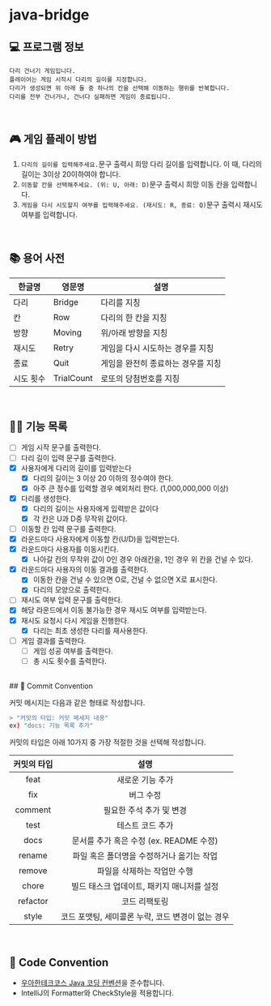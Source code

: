 # java-bridge

## 💻 프로그램 정보

```
다리 건너기 게임입니다.
플레이어는 게임 시작시 다리의 길이를 지정합니다.
다리가 생성되면 위 아래 둘 중 하나의 칸을 선택해 이동하는 행위를 반복합니다.
다리를 전부 건너거나, 건너다 실패하면 게임이 종료됩니다.
```

<br>

## 🎮 게임 플레이 방법

1. `다리의 길이를 입력해주세요.`문구 출력시 희망 다리 길이를 입력합니다. 이 때, 다리의 길이는 3이상 20이하여야 합니다.
2. `이동할 칸을 선택해주세요. (위: U, 아래: D)`문구 출력시 희망 이동 칸을 입력합니다.
3. `게임을 다시 시도할지 여부를 입력해주세요. (재시도: R, 종료: Q)`문구 출력시 재시도 여부를 입력합니다.

<br>

## 📚 용어 사전

| 한글명    | 영문명     | 설명                               |
| --------- | ---------- | ---------------------------------- |
| 다리      | Bridge     | 다리를 지칭                        |
| 칸        | Row        | 다리의 한 칸을 지칭                |
| 방향      | Moving     | 위/아래 방향을 지칭                |
| 재시도    | Retry      | 게임을 다시 시도하는 경우를 지칭   |
| 종료      | Quit       | 게임을 완전히 종료하는 경우를 지칭 |
| 시도 횟수 | TrialCount | 로또의 당첨번호를 지칭             |

<br>

## 👨‍🍳 기능 목록

- [ ] 게임 시작 문구를 출력한다.
- [ ] 다리 길이 입력 문구를 출력한다.
- [x] 사용자에게 다리의 길이를 입력받는다
  - [x] 다리의 길이는 3 이상 20 이하의 정수여야 한다.
  - [x] 아주 큰 정수를 입력할 경우 예외처리 한다. (1,000,000,000 이상)
- [x] 다리를 생성한다.
  - [x] 다리의 길이는 사용자에게 입력받은 값이다
  - [x] 각 칸은 U과 D중 무작위 값이다.
- [ ] 이동할 칸 입력 문구를 출력한다.
- [x] 라운드마다 사용자에게 이동할 칸(U/D)을 입력받는다.
- [x] 라운드마다 사용자를 이동시킨다.
  - [x] 나아갈 칸의 무작위 값이 0인 경우 아래칸을, 1인 경우 위 칸을 건널 수 있다.
- [x] 라운드마다 사용자의 이동 결과를 출력한다.
  - [x] 이동한 칸을 건널 수 있으면 O로, 건널 수 없으면 X로 표시한다.
  - [x] 다리의 모양으로 출력한다.
- [ ] 재시도 여부 입력 문구를 출력한다.
- [x] 해당 라운드에서 이동 불가능한 경우 재시도 여부를 입력받는다.
- [x] 재시도 요청시 다시 게임을 진행한다.
  - [x] 다리는 최초 생성한 다리를 재사용한다.
- [ ] 게임 결과를 출력한다.
  - [ ] 게임 성공 여부를 출력한다.
  - [ ] 총 시도 횟수를 출력한다.

<br>
## 📌 Commit Convention

커밋 메시지는 다음과 같은 형태로 작성합니다.

```Bash
> "커밋의 타입: 커밋 메세지 내용"
ex) "docs: 기능 목록 추가"
```

커밋의 타입은 아래 10가지 중 가장 적절한 것을 선택해 작성합니다.

| 커밋의 타입 |                       설명                        |
| :---------: | :-----------------------------------------------: |
|    feat     |                 새로운 기능 추가                  |
|     fix     |                     버그 수정                     |
|   comment   |             필요한 주석 추가 및 변경              |
|    test     |                 테스트 코드 추가                  |
|    docs     |      문서를 추가 혹은 수정 (ex. README 수정)      |
|   rename    |     파일 혹은 폴더명을 수정하거나 옮기는 작업     |
|   remove    |            파일을 삭제하는 작업만 수행            |
|    chore    |    빌드 태스크 업데이트, 패키지 매니저를 설정     |
|  refactor   |                   코드 리팩토링                   |
|    style    | 코드 포맷팅, 세미콜론 누락, 코드 변경이 없는 경우 |

<br>

## 📌 Code Convention

- [우아한테크코스 Java 코딩 컨벤션](https://github.com/woowacourse/woowacourse-docs/tree/main/styleguide/java)을 준수합니다.
- IntelliJ의 Formatter와 CheckStyle을 적용합니다.
